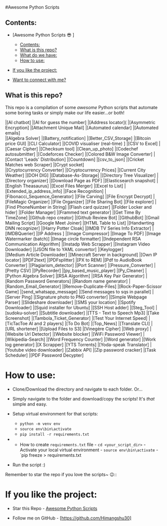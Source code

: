  #Awesome Python Scripts 


## Contents:

- [Awesome Python Scripts :sunglasses:    ]
  - [Contents:](#contents)
  - [What is this repo?](#what-is-this-repo)
  - [What do we have:](#what-do-we-have)
  - [How to use:](#how-to-use)
  
  
- [If you like the project:](#if-you-like-the-project)
- [Want to connect with me?](#want-to-connect-with-me)

## What is this repo?
This repo is a compilation of some *awesome* Python scripts that automate some boring tasks or simply make our life easier...or both!







|[AI chatbot] 
|[AI for guess the number]
|[Address locator]( 
|[Asymmetric Encryption] 
|[Attachment Unique Mail] 
|[Automated calendar] 
|[Automated emails]  
|[Algebra Solver]
|[Battery_notification]
|[Better_CSV_Storage]
|[Bitcoin price GUI]
|[CLI Calculator]
|[COVID visualiser (real-time) ]
|[CSV to Excel]
|[Caesar Cipher]
|[Checksum tool]
|[Clean_up_photo]
|[Codechef autosubmitter]
|[Codeforces Checker]
|[Colored B&W Image Converter]
|[Contact 'Leads' Distribution]
|[Countdown]
|[csv_to_json]
|[Cricket Matches web Scraper]
|[Crypt socket]  
|[Cryptocurrency Converter] 
|[Cryptocurrency Prices]
|[Current City Weather] 
|[DOH DIG]
|[Database-As-Storage] 
|[Directory Tree Visualizer]
|[Directory organizer]
|[Download Page as PDF] 
|[Elasticsearch snapshot]
|[English Theasaurus]
|[Excel Files Merger]
|[Excel to List]
|[Extended_ip_address_info]
|[Face Recognition]
|[Fibonacci_Sequence_Generator]
|[File Carving]
|[File Encrypt Decrypt]
|[FileMagic Organizer]
|[File Organizer]
|[File Sharing Bot]
|[File explorer]
|[Find PhoneNumber in String]
|[Flash card quizzer]
|[Folder Locker and hider]
|[Folder Manager]
|[Frammed text generator]
|[Get Time By TimeZone]
|[Github repo creator]
|[Github Review Bot]
|[GithubBot]
|[Gmail Mailing Script]
|[Google Meet Joiner]
|[HTML Table to List]
|[Handwrting DNN recognizer]
|[Harry Potter Cloak]
|[IMDB TV Series Info Extractor]
|[IMDBQuerier]
|[IP Address ]
|[Image Compressor]
|[Image To PDF]
|[Image Watermarker (batch)]
|[Image circle formatter]
|[Independent RSA Communication Algorithm]
|[Instadp Web Scrapper]
|[Instagram Video Downloader]
|[JSON file to YAML convertor]
|[Keylogger]  
|[Medium Article Downloader]
|[Minecraft Server in background]
|[Own IP locator] 
|[PDF2text]
|[PDFsplitter]
|[PX to REM]
|[Pdf to AudioBook Converter]
|[Plagiarism_detector]
|[Port Scanner]
|[Pressure_Converter]
|[Pretty CSV]
|[PyRecorder]
|[py_based_music_player]
|[Py_Cleaner]
|[Python Algebra Solver]
|[RSA Algorithm]
|[RSA Key Pair Generator]
|[Random Password Generators]
|[Random name generator]
|[Random_Email_Generator]
|[Remove-Duplicate-Files]
|[Rock-Paper-Scissor Game]
|[send_whatsapp_message]
|[Send messages to sqs in parallel]
|[Server Ping]
|[Signature photo to PNG converter]
|[Simple Webpage Parser]
|[Slideshare downloader]
|[SMS your location]
|[Spotify Downloader]
|[Squid installer for Ubuntu]
|[SSH Host adder]
|[Steg_Tool]
|[sudoku-solver]
|[Subtitle downloader]
|[TTS - Text to Speech Mp3]
|[Take Screenshot]
|[Tambola_Ticket_Generator]
|[Test Your Internet Speed]
|[TicTacToe AI and 2 players]
|[To Do Bot]
|[Top_News]
|[Translate CLI]
|[URL shortener]
|[Upload Files to S3]
|[Vinegère Cipher]
|[Web proxy]
|[Website Url Detector]
|[Website blocker]
|[WiFi Password Viewer]
|[Wikipedia-Search]
|[Word Frequency Counter]
|[Word generator]
|[Work log generator]
|[X Scrapper]
|[YTS Torrents]
|[Yoda-speak Translator]
|[Youtube video downloader]
|[Zabbix API]
|[Zip password cracker]
|[Task Scheduler]
|[PDF Password Decypter]
# How to use:
- Clone/Download the directory and navigate to each folder. Or...
- Simply navigate to the folder and download/copy the scripts! It's *that* simple and easy.
- Setup virtual environment for that scripts:
    - `python -m venv env`
    - `source env\bin\activate`
    - `pip install -r requirements.txt`
 
- - How to create `requirements.txt` file
            - `cd <your_script_dir>`
            - Activate your local virtual environment
                - `source env\bin\activate`
            - `pip freeze > requirements.txt

- Run the script :)

Remember to star the repo if you love the scripts~ :wink:::
# If you like the project:
- Star this Repo - [Awesome Python Scripts](https://github.com/Himangshu30/IT-S-PYTHON-MY-LAD)

- Follow me on GitHub - [https://github.com/Himangshu30]
